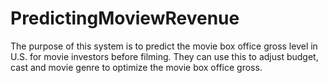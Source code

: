 # PredictingMoviewRevenue
The purpose of this system is to predict the movie box office gross level in U.S. for movie investors before filming. 
They can use this to adjust budget, cast and movie genre to optimize the movie box office gross.
